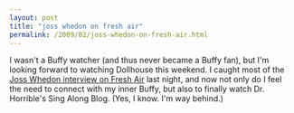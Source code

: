 ```yaml
---
layout: post
title: "joss whedon on fresh air"
permalink: /2009/02/joss-whedon-on-fresh-air.html
---
```


<p>I wasn't a Buffy watcher (and thus never became a Buffy fan), but I'm looking forward to watching Dollhouse this weekend.  I caught most of the <a href="http://www.npr.org/templates/story/story.php?storyId=100601869">Joss Whedon interview on Fresh Air</a> last night, and now not only do I feel the need to connect with my inner Buffy, but also to finally watch Dr. Horrible's Sing Along Blog.  (Yes, I know.  I'm way behind.)</p>



